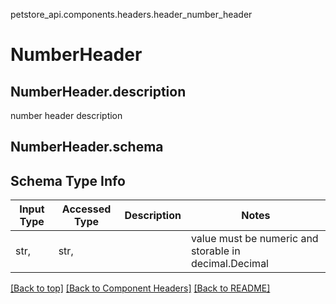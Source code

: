 petstore_api.components.headers.header_number_header
# NumberHeader

## <a id="header_number_headerdescription" >NumberHeader.description</a>
number header description
## <a id="header_number_headerschema" >NumberHeader.schema</a>

## Schema Type Info
Input Type | Accessed Type | Description | Notes
------------ | ------------- | ------------- | -------------
str,  | str,  |  | value must be numeric and storable in decimal.Decimal

[[Back to top]](#top) [[Back to Component Headers]](../../../README.md#Component-Headers) [[Back to README]](../../../README.md)
